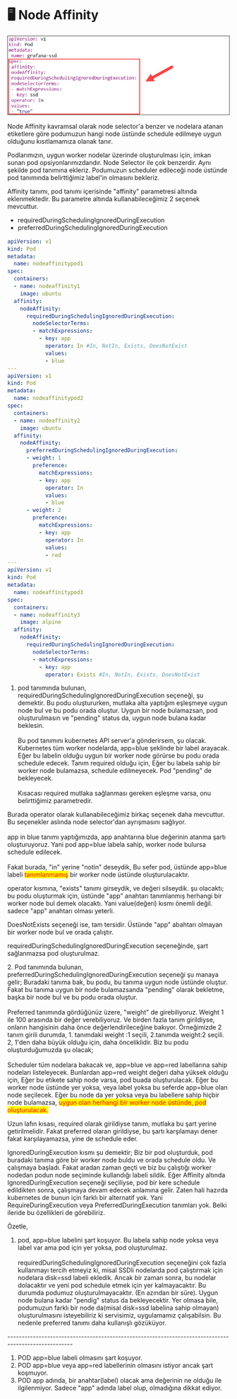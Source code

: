# 🖥 Node Affinity

![](../.gitbook/assets/node-affinity-kubernetes.png)

Node Affinity kavramsal olarak node selector'a benzer ve nodelara atanan etiketlere göre podumuzun hangi node üstünde schedule edilmeye uygun olduğunu kısıtlamamıza olanak tanır.

Podlarımızın, uygun worker nodelar üzerinde oluşturulması için, imkan sunan pod opsiyonlarımızdandır. Node Selector ile çok benzerdir. Aynı şekilde pod tanımına ekleriz. Podumuzun scheduler edileceği node üstünde pod tanımında belirttiğimiz label'in olmasını bekleriz.

Affinity tanımı, pod tanımı içerisinde "affinity" parametresi altında eklenmektedir. Bu parametre altında kullanabileceğimiz 2 seçenek mevcuttur.&#x20;

* requiredDuringSchedulingIgnoredDuringExecution
* preferredDuringSchedulingIgnoredDuringExecution

```yaml
apiVersion: v1
kind: Pod
metadata:
  name: nodeaffinitypod1
spec:
  containers:
  - name: nodeaffinity1
    image: ubuntu
  affinity:
    nodeAffinity:
      requiredDuringSchedulingIgnoredDuringExecution:
        nodeSelectorTerms:
        - matchExpressions:
          - key: app
            operator: In #In, NotIn, Exists, DoesNotExist
            values:
            - blue
---
apiVersion: v1
kind: Pod
metadata:
  name: nodeaffinitypod2
spec:
  containers:
  - name: nodeaffinity2
    image: ubuntu
  affinity:
    nodeAffinity:
      preferredDuringSchedulingIgnoredDuringExecution:
      - weight: 1
        preference:
          matchExpressions:
          - key: app
            operator: In
            values:
            - blue
      - weight: 2
        preference:
          matchExpressions:
          - key: app
            operator: In
            values:
            - red
---
apiVersion: v1
kind: Pod
metadata:
  name: nodeaffinitypod3
spec:
  containers:
  - name: nodeaffinity3
    image: alpine
  affinity:
    nodeAffinity:
      requiredDuringSchedulingIgnoredDuringExecution:
        nodeSelectorTerms:
        - matchExpressions:
          - key: app
            operator: Exists #In, NotIn, Exists, DoesNotExist
```

1. pod tanımında bulunan, requiredDuringSchedulingIgnoredDuringExecution seçeneği, şu demektir. Bu podu oluştururken, mutlaka alta yaptığım eşleşmeye uygun node bul ve bu podu orada oluştur. Uygun bir node bulamazsan, pod oluşturulmasın ve "pending" status da, uygun node bulana kadar beklesin. \
   \
   Bu pod tanımını kubernetes API server'a gönderirsem, şu olacak. Kubernetes tüm worker nodelarda, app=blue şeklinde bir label arayacak. Eğer bu labelin olduğu uygun bir worker node görürse bu podu orada schedule edecek. Tanım required olduğu için, Eğer bu labela sahip bir worker node bulamazsa, schedule edilmeyecek. Pod "pending" de bekleyecek. \
   \
   Kısacası required mutlaka sağlanması gereken eşleşme varsa, onu belirttiğimiz parametredir.&#x20;

Burada operator olarak kullanabileceğimiz birkaç seçenek daha mevcuttur. Bu seçenekler aslında node selector'dan ayrışmasını sağlıyor.\
\
app in blue tanımı yaptığımızda, app anahtarına blue değerinin atanma şartı oluşturuyoruz. Yani pod  app=blue labela sahip, worker node bulursa schedule edilecek.\
\
Fakat burada, "in" yerine "notin" deseydik, Bu sefer pod, üstünde app=blue labeli <mark style="color:red;">tanımlanmamış</mark> bir worker node üstünde oluşturulacaktır.

operator kısmına, "exists" tanımı girseydik, ve değeri silseydik. şu olacaktı; bu podu oluşturmak için, üstünde "app" anahtarı tanımlanmış herhangi bir worker node bul demek olacaktı. Yani value(değeri) kısmı önemli değil.  sadece "app" anahtarı olması yeterli.

DoesNotExists seçeneği ise, tam tersidir.  Üstünde "app" abahtarı olmayan bir worker node bul ve orada çalıştır.

requiredDuringSchedulingIgnoredDuringExecution seçeneğinde, şart sağlanmazsa pod oluşturulmaz.

2\. Pod tanımında bulunan, preferredDuringSchedulingIgnoredDuringExecution seçeneği şu manaya gelir; Buradaki tanıma bak, bu podu, bu tanıma uygun node üstünde oluştur.  Fakat bu tanıma uygun bir node bulamazsanda "pending" olarak bekletme, başka bir node bul ve bu podu orada oluştur. \
\
Preferred tanımında gördüğünüz üzere, "weight"  de girebiliyoruz.  Weight 1 ile 100 arasında bir değer verebiliyoruz.  Ve birden fazla tanım girildiyse, onların hangisinin daha önce değerlendirileceğine bakıyor. Örneğimizde 2 tanım girili durumda, 1. tanımdaki weight :1 seçili, 2.tanımda weight:2 seçili. 2, 1'den daha büyük olduğu için, daha önceliklidir. Biz bu podu oluşturduğumuzda şu olacak;\
\
Scheduler tüm nodelara bakacak ve, app=blue ve app=red labellarına sahip nodeları listeleyecek. Bunlardan app=red weight değeri daha yüksek olduğu için, Eğer bu etikete sahip node varsa, pod buada oluşturulacak. Eğer bu worker node üstünde yer yoksa, veya label yoksa bu seferde app=blue olan node seçilecek. Eğer bu node da yer yoksa veya bu labellere sahip hiçbir node bulamazsa, <mark style="color:red;">uygun olan herhangi bir worker node üstünde, pod oluşturulacak.</mark>&#x20;

Uzun lafın kısası, required olarak girildiyse tanım, mutlaka bu şart yerine getirilmelidir. Fakat preferred olaran girildiyse, bu şartı karşılamayı dener fakat karşılayamazsa, yine de schedule eder.

IgnoredDuringExecution kısmı şu demektir; Biz bir pod oluşturduk, pod buradaki tanıma göre bir worker node buldu ve orada schedule oldu. Ve çalışmaya başladı. Fakat aradan zaman geçti ve biz bu çalıştığı worker nodedan podun node seçiminde kullandığı labeli sildik. Eğer Affinity altında IgnoredDuringExecution seçeneği seçiliyse, pod bir kere schedule edildikten sonra, çalışmaya devam edecek anlamına gelir. Zaten hali hazırda kubernetes de bunun için farklı bir alternatif yok. Yani RequireDuringExecution veya PreferredDuringExecution tanımları yok. Belki ileride bu özellikleri de görebiliriz.

Özetle,

1. pod, app=blue labelini şart koşuyor. Bu labela sahip node yoksa veya label var ama pod için yer yoksa, pod oluşturulmaz. \
   \
   requiredDuringSchedulingIgnoredDuringExecution seçeneğini çok fazla kullanmayı tercih etmeyiz ki, misal SSDli nodelarda pod çalıştırmak için nodelara disk=ssd labeli ekledik. Ancak bir zaman sonra, bu nodelar dolacaktır ve yeni pod schedule etmek için yer kalmayacaktır. Bu durumda podumuz oluşturulmayacaktır.  (En azından bir süre). Uygun node bulana kadar "pendig" status da bekleyecektir. Yer olmasa bile, podumuzun farklı bir node da(misal disk=ssd labelina sahip olmayan) oluşturulmasını isteyebiliriz ki servisimiz, uygulamamız çalışabilsin. Bu nedenle preferred tanımı daha kullanışlı gözüküyor.

\-----------------------------------------------------------------------------------------------------

1. POD app=blue labeli olmasını şart koşuyor.
2. POD app=blue veya app=red labellerinin olmasını istiyor ancak şart koşmuyor.
3. POD app adında, bir anahtar(label) olacak ama değerinin ne olduğu ile ilgilenmiyor. Sadece "app" adında label olup, olmadığına dikkat ediyor.
